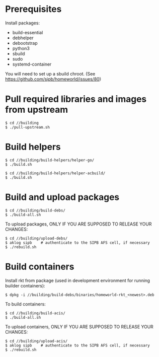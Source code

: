 # Prerequisites

Install packages:

 * build-essential
 * debhelper
 * debootstrap
 * python3
 * sbuild
 * sudo
 * systemd-container

You will need to set up a sbuild chroot. (See https://github.com/sipb/homeworld/issues/80)

# Pull required libraries and images from upstream
    $ cd //building
    $ ./pull-upstream.sh

# Build helpers

    $ cd //building/build-helpers/helper-go/
    $ ./build.sh

    $ cd //building/build-helpers/helper-acbuild/
    $ ./build.sh

# Build and upload packages

    $ cd //building/build-debs/
    $ ./build-all.sh

To upload packages, ONLY IF YOU ARE SUPPOSED TO RELEASE YOUR CHANGES:

    $ cd //building/upload-debs/
    $ aklog sipb    # authenticate to the SIPB AFS cell, if necessary
    $ ./rebuild.sh

# Build containers

Install rkt from package (used in development environment for running builder containers):

    $ dpkg -i //building/build-debs/binaries/homeworld-rkt_<newest>.deb

To build containers:

    $ cd //building/build-acis/
    $ ./build-all.sh

To upload containers, ONLY IF YOU ARE SUPPOSED TO RELEASE YOUR CHANGES:

    $ cd //building/upload-acis/
    $ aklog sipb    # authenticate to the SIPB AFS cell, if necessary
    $ ./rebuild.sh
